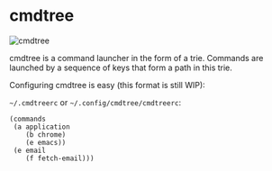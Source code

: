 
cmdtree
=======

![cmdtree](https://jb55.com/s/cmdtree.png)

cmdtree is a command launcher in the form of a trie. Commands are launched by a
sequence of keys that form a path in this trie.

Configuring cmdtree is easy (this format is still WIP):

`~/.cmdtreerc` or `~/.config/cmdtree/cmdtreerc`:

    (commands
     (a application
        (b chrome)
        (e emacs))
     (e email
        (f fetch-email)))
